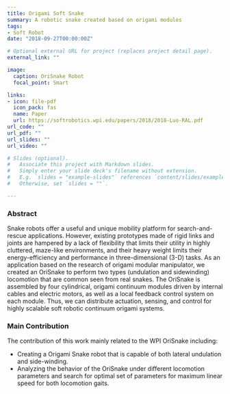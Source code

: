```yaml
---
title: Origami Soft Snake
summary: A robotic snake created based on origami modules
tags:
- Soft Robot
date: "2018-09-27T00:00:00Z"

# Optional external URL for project (replaces project detail page).
external_link: ""

image:
  caption: OriSnake Robot 
  focal_point: Smart

links:
- icon: file-pdf
  icon_pack: fas
  name: Paper
  url: https://softrobotics.wpi.edu/papers/2018/2018-Luo-RAL.pdf
url_code: ""
url_pdf: ""
url_slides: ""
url_video: ""

# Slides (optional).
#   Associate this project with Markdown slides.
#   Simply enter your slide deck's filename without extension.
#   E.g. `slides = "example-slides"` references `content/slides/example-slides.md`.
#   Otherwise, set `slides = ""`.

---
```


### Abstract

Snake robots offer a useful and unique mobility platform for search-and-rescue applications. However, existing prototypes made of rigid links and joints are hampered by a lack of flexibility that limits their utility in highly cluttered, maze-like environments, and their heavy weight limits their energy-efficiency and performance in three-dimensional (3-D) tasks. As an application based on the research of origami modular manipulator, we created an OriSnake to perform two types (undulation and sidewinding) locomotion that are common seen from real snakes. The OriSnake is assembled by four cylindrical, origami continuum modules driven by internal cables and electric motors, as well as a local feedback control system on each module. Thus, we can distribute actuation, sensing, and control for highly scalable soft robotic continuum origami systems.

### Main Contribution

The contribution of this work mainly related to the WPI OriSnake including: 
- Creating a Origami Snake robot that is capable of both lateral undulation and side-winding. 
- Analyzing the behavior of the OriSnake under different
locomotion parameters and search for optimal set of parameters
for maximum linear speed for both locomotion gaits.